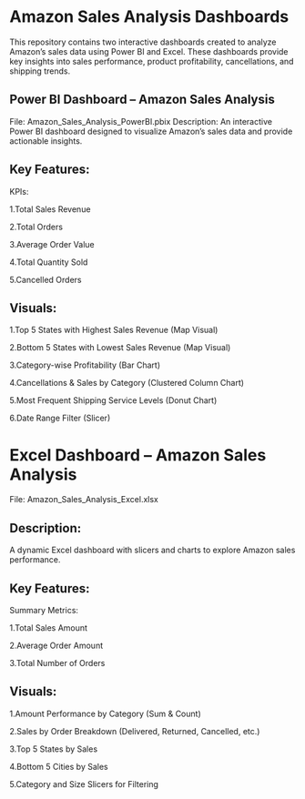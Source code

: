 # Amazon Sales Analysis Dashboards
This repository contains two interactive dashboards created to analyze Amazon’s sales data using Power BI and Excel. These dashboards provide key insights into sales performance, product profitability, cancellations, and shipping trends.

## Power BI Dashboard – Amazon Sales Analysis
File: Amazon_Sales_Analysis_PowerBI.pbix
Description:
An interactive Power BI dashboard designed to visualize Amazon’s sales data and provide actionable insights.

## Key Features:

KPIs:

1.Total Sales Revenue

2.Total Orders

3.Average Order Value

4.Total Quantity Sold

5.Cancelled Orders

## Visuals:

1.Top 5 States with Highest Sales Revenue (Map Visual)

2.Bottom 5 States with Lowest Sales Revenue (Map Visual)

3.Category-wise Profitability (Bar Chart)

4.Cancellations & Sales by Category (Clustered Column Chart)

5.Most Frequent Shipping Service Levels (Donut Chart)

6.Date Range Filter (Slicer)


# Excel Dashboard – Amazon Sales Analysis
File: Amazon_Sales_Analysis_Excel.xlsx
## Description:
A dynamic Excel dashboard with slicers and charts to explore Amazon sales performance.

## Key Features:

Summary Metrics:

1.Total Sales Amount

2.Average Order Amount

3.Total Number of Orders

## Visuals:

1.Amount Performance by Category (Sum & Count)

2.Sales by Order Breakdown (Delivered, Returned, Cancelled, etc.)

3.Top 5 States by Sales

4.Bottom 5 Cities by Sales

5.Category and Size Slicers for Filtering
